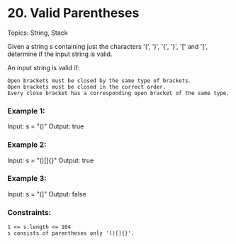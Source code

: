 # 20. Valid Parentheses

Topics: String, Stack

Given a string s containing just the characters '(', ')', '{', '}', '[' and ']', determine if the input string is valid.

An input string is valid if:

    Open brackets must be closed by the same type of brackets.
    Open brackets must be closed in the correct order.
    Every close bracket has a corresponding open bracket of the same type.

### Example 1:

Input: s = "()"
Output: true

### Example 2:

Input: s = "()[]{}"
Output: true

### Example 3:

Input: s = "(]"
Output: false

### Constraints:

    1 <= s.length <= 104
    s consists of parentheses only '()[]{}'.

